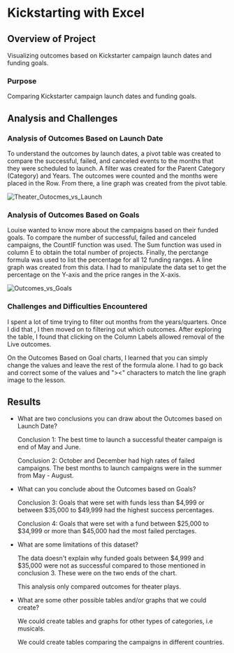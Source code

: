 # Kickstarting with Excel

## Overview of Project
Visualizing outcomes based on Kickstarter campaign launch dates and funding goals. 

### Purpose
Comparing Kickstarter campaign launch dates and funding goals. 

## Analysis and Challenges

### Analysis of Outcomes Based on Launch Date
To understand the outcomes by launch dates, a pivot table was created to compare the successful, failed, and canceled events to the months that they were scheduled to launch. A filter was created for the Parent Category (Category) and Years.  The outcomes were counted and the months were placed in the Row. From there, a line graph was created from the pivot table. 

![Theater_Outocmes_vs_Launch](https://user-images.githubusercontent.com/111452227/190430891-a0b8a76c-7f6b-4dfc-9738-12497400afea.png)

### Analysis of Outcomes Based on Goals
Louise wanted to know more about the campaigns based on their funded goals.  To compare the number of successful, failed and  canceled campaigns, the CountIF function was used.  The Sum function was used in column E to obtain the total number of projects.  Finally, the perctange formula was used to list the percentage for all 12 funding ranges.  A line graph was created from this data.  I had to manipulate the data set to get the percentage on the Y-axis and the price ranges in the X-axis.  


![Outcomes_vs_Goals](https://user-images.githubusercontent.com/111452227/190431177-fb35990d-fd36-461f-aceb-1a9d8a215635.png)



### Challenges and Difficulties Encountered
I spent a lot of time trying to filter out months from the years/quarters.  Once I did that , I then moved on to filtering out which outcomes.  After exploring the table, I found that clicking on the Column Labels allowed removal of the Live outcomes. 

On the Outcomes Based on Goal charts, I learned that you can simply change the values and leave the rest of the formula alone.  I had to go back and correct some of the values and "><" characters to match the line graph image to the lesson. 

## Results

- What are two conclusions you can draw about the Outcomes based on Launch Date?

    Conclusion 1: The best time to launch a successful theater campaign is end of May and June.
    
    Conclusion 2: October and December had high rates of failed campaigns.  The best months to launch campaigns were in the summer from May - August. 

- What can you conclude about the Outcomes based on Goals?

    Conclusion 3:  Goals that were set with funds less than $4,999 or between $35,000 to $49,999 had the highest success percentages. 

    Conclusion 4: Goals that were set with a fund between $25,000 to $34,999 or more than $45,000 had the most failed perctages. 

- What are some limitations of this dataset?

    The data doesn't explain why funded goals between $4,999 and $35,000 were not as successful compared to those mentioned in conclusion 3. These were           on the two ends of the chart.  
    
    This analysis only compared outcomes for theater plays. 

- What are some other possible tables and/or graphs that we could create?

    We could create tables and graphs for other types of categories, i.e musicals.
    
    We could create tables comparing the campaigns in different countries. 
